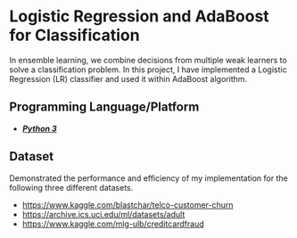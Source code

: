 # Logistic Regression and AdaBoost for Classification

In ensemble learning, we combine decisions from multiple weak learners to solve a classification problem. In this project, I have implemented  a Logistic Regression (LR) classifier and used it within AdaBoost algorithm.

## Programming Language/Platform

- <u>***Python 3***</u>

## Dataset

Demonstrated the performance and efficiency of my implementation for the following three different datasets.

- https://www.kaggle.com/blastchar/telco-customer-churn 
- https://archive.ics.uci.edu/ml/datasets/adult
-  https://www.kaggle.com/mlg-ulb/creditcardfraud